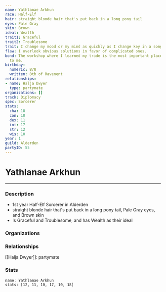 ```yaml
---
name: Yathlanae Arkhun
race: Half-Elf
hair: straight blonde hair that's put back in a long pony tail
eyes: Pale Gray
skin: Brown
ideal: Wealth
trait1: Graceful
trait2: Troublesome
trait: I change my mood or my mind as quickly as I change key in a song.
flaw: I overlook obvious solutions in favor of complicated ones.
bond: The workshop where I learned my trade is the most important place in the world
  to me.
birthday:
  numeric: 8/8
  written: 8th of Ravenent
relationships:
- name: Halja Dwyer
  type: partymate
organizations: []
track: Diplomacy
spec: Sorcerer
stats:
  cha: 18
  con: 10
  dex: 11
  int: 17
  str: 12
  wis: 10
year: 1
guild: Alderden
partyID: 55
---
```

# Yathlanae Arkhun
---
### Description
- 1st year Half-Elf Sorcerer in Alderden
- straight blonde hair that's put back in a long pony tail, Pale Gray eyes, and Brown skin
- Is Graceful and Troublesome, and has Wealth as their ideal

### Organizations
### Relationships
[[Halja Dwyer]]: partymate
### Stats
```statblock
name: Yathlanae Arkhun
stats: [12, 11, 10, 17, 10, 18]
```